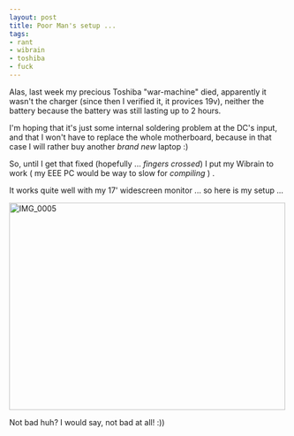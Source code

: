 ```yaml
--- 
layout: post
title: Poor Man's setup ...
tags: 
- rant
- wibrain
- toshiba
- fuck
---
```

Alas, last week my precious Toshiba "war-machine" died, apparently it wasn't the charger (since then I verified it, it provices 19v), neither the battery because the battery was still lasting up to 2 hours.

I'm hoping that it's just some internal soldering problem at the DC's input, and that I won't have to replace the whole motherboard, because in that case I will rather buy another <em>brand new</em> laptop :)

So, until I get that fixed (hopefully ... *fingers crossed*) I put my Wibrain to work ( my EEE PC would be way to slow for *compiling* ) .

It works quite well with my 17' widescreen monitor ... so here is my setup ...

<a class="image" href="{{ site.url }}/images/2009/10/IMG_0005.JPG">
<img class="size-medium wp-image-679  " title="IMG_0005" src="{{ site.url }}/images/2009/10/IMG_0005-500x375.jpg" alt="IMG_0005" width="500" height="375" />
</a>

Not bad huh? I would say, not bad at all! :))
